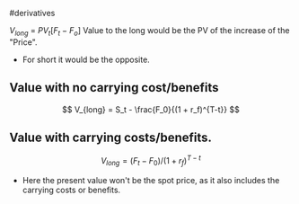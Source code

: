 #derivatives 

$V_{long}$ = $PV_t [F_t - F_o]$
Value to the long would be the PV of the increase of the "Price". 
- For short it would be the opposite. 
## Value with no carrying cost/benefits 

$$
V_{long} = S_t - \frac{F_0}{(1 + r_f)^{T-t}} 
$$

## Value with carrying costs/benefits. 
$$
V_{long} = (F_t - F_0) / (1 + r_f)^{T-t}
$$
- Here the present value won't be the spot price, as it also includes the carrying costs or benefits. 